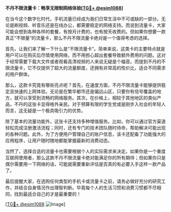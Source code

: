 **不丹不限流量卡：畅享无限制网络体验[[TG💪+ @esim1088](https://t.me/s/esim1088)]**

在当今这个数字化时代，手机流量已经成为我们日常生活中不可或缺的一部分。无论是刷视频、听音乐还是在线办公，都需要稳定的网络支持。而说到流量卡，大家可能会想到各种各样的套餐，有按月计费的，也有按天收费的。但如果你想要一款真正“不限量”的流量卡，那么不丹不限流量卡绝对是一个值得考虑的选择。

首先，让我们来了解一下什么是“不限流量卡”。简单来说，这类卡的主要特点就是用户可以在购买后尽情使用网络，而不用担心超出套餐导致额外费用的问题。这对于经常需要下载大文件或者观看高清视频的人来说无疑是个福音。而提到不丹的不限流量卡，它不仅提供了超大的流量额度，还拥有非常高的性价比，适合不同需求的用户群体。

那么，这款卡究竟有哪些亮点呢？首先，在速度方面，不丹不限流量卡能够提供稳定且快速的上网体验。无论是在繁华都市还是偏远山区，只要你有信号覆盖的地方，就可以享受到流畅的网络服务。其次，在价格上，相较于其他地区的类似产品，不丹的这张卡显得格外亲民。对于预算有限的学生党或是刚步入社会的年轻人而言，这无疑是一个极具吸引力的优势。

除了基本的流量功能外，这张卡还支持多种增值服务。比如，你可以通过官方渠道轻松完成注册激活流程；同时，还有专门的技术团队随时待命，帮助解决可能出现的各种问题。此外，为了方便用户管理自己的账户信息，该卡还配备了功能强大的应用程序，让用户随时随地都能掌握最新的消费动态。

当然了，选择合适的流量卡也需要根据个人的实际需求来决定。如果你是一个重度互联网使用者，那么这款不丹不限流量卡绝对能满足你的所有期待；但如果你只是偶尔需要用一下网络的话，可能就需要重新评估是否真的有必要入手这样一款产品了。

最后提醒大家，在选购任何类型的手机卡或流量卡之前，请务必做好充分的研究工作，并结合自身情况作出理智判断。毕竟每个人的生活习惯和消费习惯都不尽相同，找到最适合自己的才是最重要的！

[[TG💪+ @esim1088](https://t.me/s/esim1088) ![Image](https://i.postimg.cc/4NQfJmqS/Snipaste-2025-05-13-00-14-12.png)]